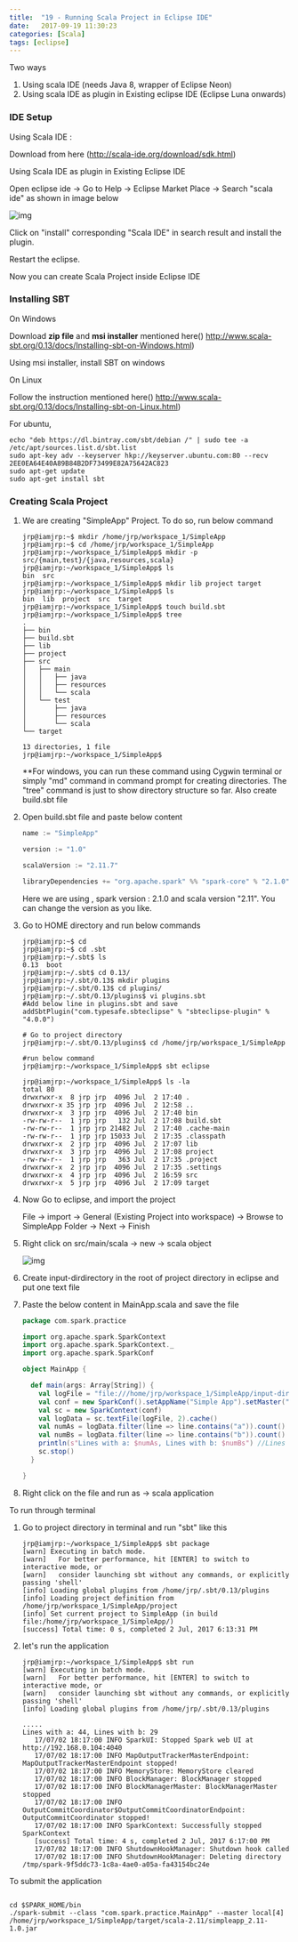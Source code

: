 ```yaml
---
title:  "19 - Running Scala Project in Eclipse IDE"
date:   2017-09-19 11:30:23
categories: [Scala]
tags: [eclipse]
---
```

Two ways

1. Using scala IDE (needs Java 8, wrapper of Eclipse Neon)
2. Using scala IDE as plugin in Existing eclipse IDE (Eclipse Luna onwards)

### IDE Setup

Using Scala IDE :

Download from here (http://scala-ide.org/download/sdk.html)

Using Scala IDE as plugin in Existing Eclipse IDE

Open eclipse ide -> Go to Help -> Eclipse Market Place -> Search "scala ide" as shown in image below

![img](https://i.imgur.com/GV7S5Fj.png)

Click on "install" corresponding "Scala IDE" in search result and install the plugin.

Restart the eclipse.

Now you can create Scala Project inside Eclipse IDE

### Installing SBT

On Windows

Download **zip file**  and **msi installer** mentioned here() http://www.scala-sbt.org/0.13/docs/Installing-sbt-on-Windows.html)

Using msi installer, install SBT on windows

On Linux

Follow the instruction mentioned here() http://www.scala-sbt.org/0.13/docs/Installing-sbt-on-Linux.html)

For ubuntu, 

```shell
echo "deb https://dl.bintray.com/sbt/debian /" | sudo tee -a /etc/apt/sources.list.d/sbt.list
sudo apt-key adv --keyserver hkp://keyserver.ubuntu.com:80 --recv 2EE0EA64E40A89B84B2DF73499E82A75642AC823
sudo apt-get update
sudo apt-get install sbt
```

### Creating Scala Project 

1. We are creating "SimpleApp" Project. To do so, run below command

   ```shell
   jrp@iamjrp:~$ mkdir /home/jrp/workspace_1/SimpleApp
   jrp@iamjrp:~$ cd /home/jrp/workspace_1/SimpleApp
   jrp@iamjrp:~/workspace_1/SimpleApp$ mkdir -p src/{main,test}/{java,resources,scala}
   jrp@iamjrp:~/workspace_1/SimpleApp$ ls
   bin  src
   jrp@iamjrp:~/workspace_1/SimpleApp$ mkdir lib project target
   jrp@iamjrp:~/workspace_1/SimpleApp$ ls
   bin  lib  project  src  target
   jrp@iamjrp:~/workspace_1/SimpleApp$ touch build.sbt
   jrp@iamjrp:~/workspace_1/SimpleApp$ tree
   .
   ├── bin
   ├── build.sbt
   ├── lib
   ├── project
   ├── src
   │   ├── main
   │   │   ├── java
   │   │   ├── resources
   │   │   └── scala
   │   └── test
   │       ├── java
   │       ├── resources
   │       └── scala
   └── target

   13 directories, 1 file
   jrp@iamjrp:~/workspace_1/SimpleApp$ 
   ```

   **For windows, you can run these command using Cygwin terminal or simply "md" command in command prompt for creating directories. The "tree" command is just to show directory structure so far. Also create build.sbt file

2. Open build.sbt file and paste below content

   ```scala
   name := "SimpleApp"

   version := "1.0"

   scalaVersion := "2.11.7"

   libraryDependencies += "org.apache.spark" %% "spark-core" % "2.1.0"
   ```

   Here we are using , spark version : 2.1.0 and scala version "2.11". You can change the version as you like.

3. Go to HOME directory and run below commands

   ```shell
   jrp@iamjrp:~$ cd
   jrp@iamjrp:~$ cd .sbt
   jrp@iamjrp:~/.sbt$ ls
   0.13  boot
   jrp@iamjrp:~/.sbt$ cd 0.13/
   jrp@iamjrp:~/.sbt/0.13$ mkdir plugins
   jrp@iamjrp:~/.sbt/0.13$ cd plugins/
   jrp@iamjrp:~/.sbt/0.13/plugins$ vi plugins.sbt
   #Add below line in plugins.sbt and save
   addSbtPlugin("com.typesafe.sbteclipse" % "sbteclipse-plugin" % "4.0.0")

   # Go to project directory
   jrp@iamjrp:~/.sbt/0.13/plugins$ cd /home/jrp/workspace_1/SimpleApp

   #run below command
   jrp@iamjrp:~/workspace_1/SimpleApp$ sbt eclipse

   jrp@iamjrp:~/workspace_1/SimpleApp$ ls -la
   total 80
   drwxrwxr-x  8 jrp jrp  4096 Jul  2 17:40 .
   drwxrwxr-x 35 jrp jrp  4096 Jul  2 12:58 ..
   drwxrwxr-x  3 jrp jrp  4096 Jul  2 17:40 bin
   -rw-rw-r--  1 jrp jrp   132 Jul  2 17:08 build.sbt
   -rw-rw-r--  1 jrp jrp 21482 Jul  2 17:40 .cache-main
   -rw-rw-r--  1 jrp jrp 15033 Jul  2 17:35 .classpath
   drwxrwxr-x  2 jrp jrp  4096 Jul  2 17:07 lib
   drwxrwxr-x  3 jrp jrp  4096 Jul  2 17:08 project
   -rw-rw-r--  1 jrp jrp   363 Jul  2 17:35 .project
   drwxrwxr-x  2 jrp jrp  4096 Jul  2 17:35 .settings
   drwxrwxr-x  4 jrp jrp  4096 Jul  2 16:59 src
   drwxrwxr-x  5 jrp jrp  4096 Jul  2 17:09 target
   ```

4. Now Go to eclipse, and import the project

   File -> import -> General (Existing Project  into workspace) -> Browse to SimpleApp Folder -> Next -> Finish

5. Right click on src/main/scala -> new -> scala object

   ![img](https://i.imgur.com/sZSgmjI.png)

6. Create input-dirdirectory in the root of project directory in eclipse  and put one text file 

7. Paste the below content in MainApp.scala and save the file

   ```scala
   package com.spark.practice

   import org.apache.spark.SparkContext
   import org.apache.spark.SparkContext._
   import org.apache.spark.SparkConf

   object MainApp {

     def main(args: Array[String]) {
       val logFile = "file:///home/jrp/workspace_1/SimpleApp/input-dir/wordcount.txt" // Should be some file on your system
       val conf = new SparkConf().setAppName("Simple App").setMaster("local[*]")
       val sc = new SparkContext(conf)
       val logData = sc.textFile(logFile, 2).cache()
       val numAs = logData.filter(line => line.contains("a")).count()
       val numBs = logData.filter(line => line.contains("b")).count()
       println(s"Lines with a: $numAs, Lines with b: $numBs") //Lines with a: 44, Lines with b: 29
       sc.stop()
     }

   }
   ```

8. Right click on the file and run as -> scala application 

To run through terminal

1. Go to project directory in terminal and run "sbt" like this

   ```shell
   jrp@iamjrp:~/workspace_1/SimpleApp$ sbt package
   [warn] Executing in batch mode.
   [warn]   For better performance, hit [ENTER] to switch to interactive mode, or
   [warn]   consider launching sbt without any commands, or explicitly passing 'shell'
   [info] Loading global plugins from /home/jrp/.sbt/0.13/plugins
   [info] Loading project definition from /home/jrp/workspace_1/SimpleApp/project
   [info] Set current project to SimpleApp (in build file:/home/jrp/workspace_1/SimpleApp/)
   [success] Total time: 0 s, completed 2 Jul, 2017 6:13:31 PM
   ```

2. let's run the application

   ```shell
   jrp@iamjrp:~/workspace_1/SimpleApp$ sbt run
   [warn] Executing in batch mode.
   [warn]   For better performance, hit [ENTER] to switch to interactive mode, or
   [warn]   consider launching sbt without any commands, or explicitly passing 'shell'
   [info] Loading global plugins from /home/jrp/.sbt/0.13/plugins

   .....
   Lines with a: 44, Lines with b: 29
      17/07/02 18:17:00 INFO SparkUI: Stopped Spark web UI at http://192.168.0.104:4040
      17/07/02 18:17:00 INFO MapOutputTrackerMasterEndpoint: MapOutputTrackerMasterEndpoint stopped!
      17/07/02 18:17:00 INFO MemoryStore: MemoryStore cleared
      17/07/02 18:17:00 INFO BlockManager: BlockManager stopped
      17/07/02 18:17:00 INFO BlockManagerMaster: BlockManagerMaster stopped
      17/07/02 18:17:00 INFO OutputCommitCoordinator$OutputCommitCoordinatorEndpoint: OutputCommitCoordinator stopped!
      17/07/02 18:17:00 INFO SparkContext: Successfully stopped SparkContext
      [success] Total time: 4 s, completed 2 Jul, 2017 6:17:00 PM
      17/07/02 18:17:00 INFO ShutdownHookManager: Shutdown hook called
      17/07/02 18:17:00 INFO ShutdownHookManager: Deleting directory /tmp/spark-9f5ddc73-1c8a-4ae0-a05a-fa43154bc24e
   ```


To submit the application


   ```

cd $SPARK_HOME/bin
./spark-submit --class "com.spark.practice.MainApp" --master local[4] /home/jrp/workspace_1/SimpleApp/target/scala-2.11/simpleapp_2.11-1.0.jar
   ```
